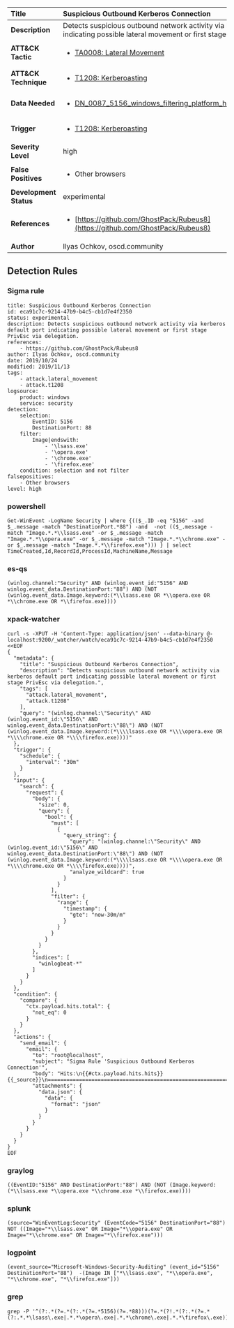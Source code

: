| Title                    | Suspicious Outbound Kerberos Connection       |
|:-------------------------|:------------------|
| **Description**          | Detects suspicious outbound network activity via kerberos default port indicating possible lateral movement or first stage PrivEsc via delegation. |
| **ATT&amp;CK Tactic**    |  <ul><li>[TA0008: Lateral Movement](https://attack.mitre.org/tactics/TA0008)</li></ul>  |
| **ATT&amp;CK Technique** | <ul><li>[T1208: Kerberoasting](https://attack.mitre.org/techniques/T1208)</li></ul>  |
| **Data Needed**          | <ul><li>[DN_0087_5156_windows_filtering_platform_has_permitted_connection](../Data_Needed/DN_0087_5156_windows_filtering_platform_has_permitted_connection.md)</li></ul>  |
| **Trigger**              | <ul><li>[T1208: Kerberoasting](../Triggers/T1208.md)</li></ul>  |
| **Severity Level**       | high |
| **False Positives**      | <ul><li>Other browsers</li></ul>  |
| **Development Status**   | experimental |
| **References**           | <ul><li>[https://github.com/GhostPack/Rubeus8](https://github.com/GhostPack/Rubeus8)</li></ul>  |
| **Author**               | Ilyas Ochkov, oscd.community |


## Detection Rules

### Sigma rule

```
title: Suspicious Outbound Kerberos Connection
id: eca91c7c-9214-47b9-b4c5-cb1d7e4f2350
status: experimental
description: Detects suspicious outbound network activity via kerberos default port indicating possible lateral movement or first stage PrivEsc via delegation.
references:
    - https://github.com/GhostPack/Rubeus8
author: Ilyas Ochkov, oscd.community
date: 2019/10/24
modified: 2019/11/13
tags:
    - attack.lateral_movement
    - attack.t1208
logsource:
    product: windows
    service: security
detection:
    selection:
        EventID: 5156
        DestinationPort: 88
    filter:
        Image|endswith:
            - '\lsass.exe'
            - '\opera.exe'
            - '\chrome.exe'
            - '\firefox.exe'
    condition: selection and not filter 
falsepositives:
    - Other browsers
level: high

```





### powershell
    
```
Get-WinEvent -LogName Security | where {(($_.ID -eq "5156" -and $_.message -match "DestinationPort.*88") -and  -not (($_.message -match "Image.*.*\\lsass.exe" -or $_.message -match "Image.*.*\\opera.exe" -or $_.message -match "Image.*.*\\chrome.exe" -or $_.message -match "Image.*.*\\firefox.exe"))) } | select TimeCreated,Id,RecordId,ProcessId,MachineName,Message
```


### es-qs
    
```
(winlog.channel:"Security" AND (winlog.event_id:"5156" AND winlog.event_data.DestinationPort:"88") AND (NOT (winlog.event_data.Image.keyword:(*\\lsass.exe OR *\\opera.exe OR *\\chrome.exe OR *\\firefox.exe))))
```


### xpack-watcher
    
```
curl -s -XPUT -H 'Content-Type: application/json' --data-binary @- localhost:9200/_watcher/watch/eca91c7c-9214-47b9-b4c5-cb1d7e4f2350 <<EOF
{
  "metadata": {
    "title": "Suspicious Outbound Kerberos Connection",
    "description": "Detects suspicious outbound network activity via kerberos default port indicating possible lateral movement or first stage PrivEsc via delegation.",
    "tags": [
      "attack.lateral_movement",
      "attack.t1208"
    ],
    "query": "(winlog.channel:\"Security\" AND (winlog.event_id:\"5156\" AND winlog.event_data.DestinationPort:\"88\") AND (NOT (winlog.event_data.Image.keyword:(*\\\\lsass.exe OR *\\\\opera.exe OR *\\\\chrome.exe OR *\\\\firefox.exe))))"
  },
  "trigger": {
    "schedule": {
      "interval": "30m"
    }
  },
  "input": {
    "search": {
      "request": {
        "body": {
          "size": 0,
          "query": {
            "bool": {
              "must": [
                {
                  "query_string": {
                    "query": "(winlog.channel:\"Security\" AND (winlog.event_id:\"5156\" AND winlog.event_data.DestinationPort:\"88\") AND (NOT (winlog.event_data.Image.keyword:(*\\\\lsass.exe OR *\\\\opera.exe OR *\\\\chrome.exe OR *\\\\firefox.exe))))",
                    "analyze_wildcard": true
                  }
                }
              ],
              "filter": {
                "range": {
                  "timestamp": {
                    "gte": "now-30m/m"
                  }
                }
              }
            }
          }
        },
        "indices": [
          "winlogbeat-*"
        ]
      }
    }
  },
  "condition": {
    "compare": {
      "ctx.payload.hits.total": {
        "not_eq": 0
      }
    }
  },
  "actions": {
    "send_email": {
      "email": {
        "to": "root@localhost",
        "subject": "Sigma Rule 'Suspicious Outbound Kerberos Connection'",
        "body": "Hits:\n{{#ctx.payload.hits.hits}}{{_source}}\n================================================================================\n{{/ctx.payload.hits.hits}}",
        "attachments": {
          "data.json": {
            "data": {
              "format": "json"
            }
          }
        }
      }
    }
  }
}
EOF

```


### graylog
    
```
((EventID:"5156" AND DestinationPort:"88") AND (NOT (Image.keyword:(*\\lsass.exe *\\opera.exe *\\chrome.exe *\\firefox.exe))))
```


### splunk
    
```
(source="WinEventLog:Security" (EventCode="5156" DestinationPort="88") NOT ((Image="*\\lsass.exe" OR Image="*\\opera.exe" OR Image="*\\chrome.exe" OR Image="*\\firefox.exe")))
```


### logpoint
    
```
(event_source="Microsoft-Windows-Security-Auditing" (event_id="5156" DestinationPort="88")  -(Image IN ["*\\lsass.exe", "*\\opera.exe", "*\\chrome.exe", "*\\firefox.exe"]))
```


### grep
    
```
grep -P '^(?:.*(?=.*(?:.*(?=.*5156)(?=.*88)))(?=.*(?!.*(?:.*(?=.*(?:.*.*\lsass\.exe|.*.*\opera\.exe|.*.*\chrome\.exe|.*.*\firefox\.exe))))))'
```




